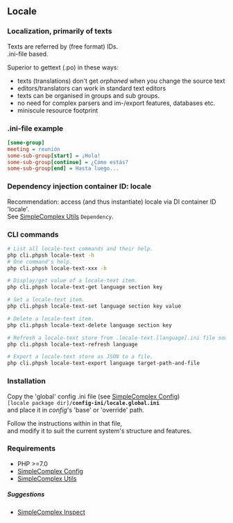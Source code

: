 ## Locale ##

### Localization, primarily of texts ###

Texts are referred by (free format) IDs.  
.ini-file based.

Superior to gettext (.po) in these ways:
- texts (translations) don't get _orphaned_ when you change the source text  
- editors/translators can work in standard text editors
- texts can be organised in groups and sub groups.
- no need for complex parsers and im-/export features, databases etc.
- miniscule resource footprint

### .ini-file example ###

```ini
[some-group]
meeting = reunión
some-sub-group[start] = ¡Hola!
some-sub-group[continue] = ¿Cómo estás?
some-sub-group[end] = Hasta luego...
```

### Dependency injection container ID: locale ###

Recommendation: access (and thus instantiate) locale via DI container ID 'locale'.  
See [SimpleComplex Utils](https://github.com/simplecomplex/php-utils) ``` Dependency ```.

### CLI commands ###

```bash
# List all locale-text commands and their help.
php cli.phpsh locale-text -h
# One command's help.
php cli.phpsh locale-text-xxx -h

# Display/get value of a locale-text item.
php cli.phpsh locale-text-get language section key

# Set a locale-text item.
php cli.phpsh locale-text-set language section key value

# Delete a locale-text item.
php cli.phpsh locale-text-delete language section key

# Refresh a locale-text store from .locale-text.[language].ini file sources.
php cli.phpsh locale-text-refresh language

# Export a locale-text store as JSON to a file.
php cli.phpsh locale-text-export language target-path-and-file
```

### Installation ###

Copy the 'global' config .ini file (see [SimpleComplex Config](https://github.com/simplecomplex/php-config))  
```[locale package dir]/```**```config-ini/locale.global.ini```**  
and place it in _config_'s 'base' or 'override' path.

Follow the instructions within in that file,  
and modify it to suit the current system's structure and features.

### Requirements ###

- PHP >=7.0
- [SimpleComplex Config](https://github.com/simplecomplex/php-config)
- [SimpleComplex Utils](https://github.com/simplecomplex/php-utils)

##### Suggestions #####

- [SimpleComplex Inspect](https://github.com/simplecomplex/inspect)
